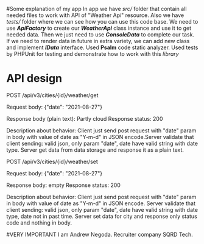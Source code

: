 #Some explanation of my app
In app we have *src/* folder that contain all needed files to work with API of "Weather Api" resource. Also we have *tests/* folder where we can see how you can use this code base.
We need to use ***ApiFactory*** to create our ***WeatherApi*** class instance and use it to get needed data. Then we just need to use ***ConsoleData*** to complete our task. If we need to render data in future in extra variety, we can add new class and implement ***IData*** interface.
Used **Psalm** code static analyzer.
Used tests by PHPUnit for testing and demonstrate how to work with this *library*


# API design

POST /api/v3/cities/{id}/weather/get

Request body: {"date": "2021-08-27"}

Response body (plain text): Partly cloud
Response status: 200


Description about behavior:
Client just send post request with "date" param in body with value of date as "Y-m-d" in JSON encode.Server validate that client sending: valid json, only param "date", date have valid string with date type.
Server get data from data storage and response it as a plain text.





POST /api/v3/cities/{id}/weather/set

Request body: {"date": "2021-08-27"}

Response body: empty
Response status: 200

Description about behavior:
Client just send post request with "date" param in body with value of date as "Y-m-d" in JSON encode. Server validate that client sending: valid json, only param "date", date have valid string with date type, date not in past time.
Server set data for city and response only status code and nothing in body.

#VERY IMPORTANT
I am Andrew Negoda.
Recruiter company SQRD Tech.